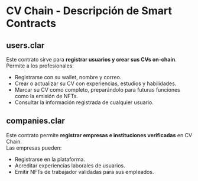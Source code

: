 # CV Chain - Descripción de Smart Contracts

## users.clar
Este contrato sirve para **registrar usuarios y crear sus CVs on-chain**.  
Permite a los profesionales:  
- Registrarse con su wallet, nombre y correo.  
- Crear o actualizar su CV con experiencias, estudios y habilidades.  
- Marcar su CV como completo, preparándolo para futuras funciones como la emisión de NFTs.  
- Consultar la información registrada de cualquier usuario.

## companies.clar
Este contrato permite **registrar empresas e instituciones verificadas** en CV Chain.  
Las empresas pueden:  
- Registrarse en la plataforma.  
- Acreditar experiencias laborales de usuarios.  
- Emitir NFTs de trabajador validadas para sus empleados.
